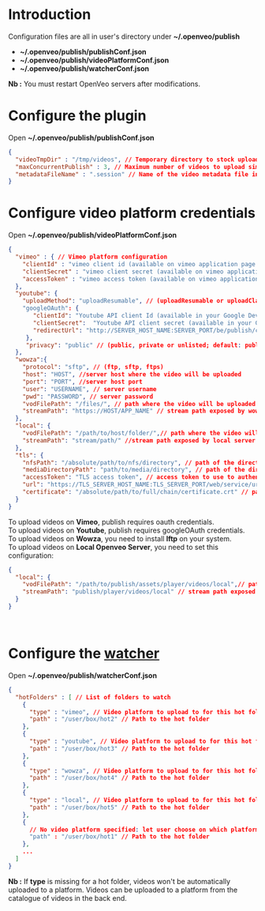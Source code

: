 # Introduction

Configuration files are all in user's directory under **~/.openveo/publish**

- **~/.openveo/publish/publishConf.json**
- **~/.openveo/publish/videoPlatformConf.json**
- **~/.openveo/publish/watcherConf.json**

**Nb :** You must restart OpenVeo servers after modifications.

# Configure the plugin

Open **~/.openveo/publish/publishConf.json**

```json
{
  "videoTmpDir" : "/tmp/videos", // Temporary directory to stock uploading videos (video is removed after the upload)
  "maxConcurrentPublish" : 3, // Maximum number of videos to upload simultaneously
  "metadataFileName" : ".session" // Name of the video metadata file in a tar package
}
```

# Configure video platform credentials

Open **~/.openveo/publish/videoPlatformConf.json**

```json
{
  "vimeo" : { // Vimeo platform configuration
    "clientId" : "vimeo client id (available on vimeo application page https://developer.vimeo.com/apps)",
    "clientSecret" : "vimeo client secret (available on vimeo application page https://developer.vimeo.com/apps)",
    "accessToken" : "vimeo access token (available on vimeo application page https://developer.vimeo.com/apps)"
  },
  "youtube": {
    "uploadMethod": "uploadResumable", // (uploadResumable or uploadClassic; default: uploadResumable)
    "googleOAuth": {
       "clientId": "Youtube API client Id (available in your Google Developper Console )",
       "clientSecret":  "Youtube API client secret (available in your Google Developper Console )",
       "redirectUrl": "http://SERVER_HOST_NAME:SERVER_PORT/be/publish/configuration/googleOAuthAssosiation"
     },
     "privacy": "public" // (public, private or unlisted; default: public)
  },
  "wowza":{
    "protocol": "sftp", // (ftp, sftp, ftps)
    "host": "HOST", //server host where the video will be uploaded
    "port": "PORT", //server host port
    "user": "USERNAME", // server username
    "pwd": "PASSWORD", // server password
    "vodFilePath": "/files/", // path where the video will be uploaded
    "streamPath": "https://HOST/APP_NAME" // stream path exposed by wowza to access video, HOST and APP_NAME are defined in wowza
  },
  "local": {
    "vodFilePath": "/path/to/host/folder/",// path where the video will be uploaded on the local machine
    "streamPath": "stream/path/" //stream path exposed by local server relative to Openveo CDN to access the video
  },
  "tls": {
    "nfsPath": "/absolute/path/to/nfs/directory", // path of the directory shared with TLS
    "mediaDirectoryPath": "path/to/media/directory", // path of the directory holding medias (relative to nfsPath)
    "accessToken": "TLS access token", // access token to use to authenticate requests to TLS web service
    "url": "https://TLS_SERVER_HOST_NAME:TLS_SERVER_PORT/web/service/uri", // URL of the TLS web service
    "certificate": "/absolute/path/to/full/chain/certificate.crt" // path to the full chain certificate if top authority is not part of system well known authorities
  }
}
```

To upload videos on **Vimeo**, publish requires oauth credentials.<br/>
To upload videos on **Youtube**, publish requires googleOAuth credentials.<br/>
To upload videos on **Wowza**, you need to install **lftp** on your system.<br/>
To upload videos on **Local Openveo Server**, you need to set this configuration:
```json
{
  "local": {
    "vodFilePath": "/path/to/publish/assets/player/videos/local",// path where the video will be uploaded on the local machine
    "streamPath": "publish/player/videos/local" // stream path exposed by local server to access video
  }
}
```
<br/>

# Configure the [watcher](watcher.md)

Open **~/.openveo/publish/watcherConf.json**

```json
{
  "hotFolders" : [ // List of folders to watch
    {
      "type" : "vimeo", // Video platform to upload to for this hot folder (only local, vimeo, wowza or youtube is supported)
      "path" : "/user/box/hot2" // Path to the hot folder
    },
    {
      "type" : "youtube", // Video platform to upload to for this hot folder (only local, vimeo, wowza or youtube is supported)
      "path" : "/user/box/hot3" // Path to the hot folder
    },
    {
      "type" : "wowza", // Video platform to upload to for this hot folder (only local, vimeo, wowza or youtube is supported)
      "path" : "/user/box/hot4" // Path to the hot folder
    },
    {
      "type" : "local", // Video platform to upload to for this hot folder (only local, vimeo, wowza or youtube is supported)
      "path" : "/user/box/hot5" // Path to the hot folder
    },
    {
      // No video platform specified: let user choose on which platform the video will be uploaded
      "path" : "/user/box/hot1" // Path to the hot folder
    },
    ...
  ]
}
```

**Nb :** If **type** is missing for a hot folder, videos won't be automatically uploaded to a platform. Videos can be uploaded to a platform from the catalogue of videos in the back end.
